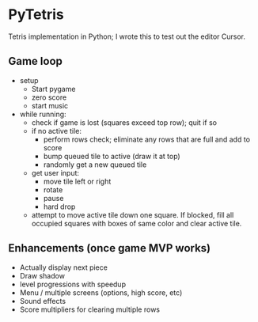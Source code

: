 # PyTetris
Tetris implementation in Python; I wrote this to test out the editor Cursor. 

## Game loop 
- setup
    - Start pygame
    - zero score
    - start music 
- while running:
    - check if game is lost (squares exceed top row); quit if so
    - if no active tile:
        - perform rows check; eliminate any rows that are full and add to score
        - bump queued tile to active (draw it at top)
        - randomly get a new queued tile 
    - get user input:
        - move tile left or right 
        - rotate
        - pause
        - hard drop 
    - attempt to move active tile down one square. If blocked, fill all occupied squares with
      boxes of same color and clear active tile. 

## Enhancements (once game MVP works)
- Actually display next piece 
- Draw shadow 
- level progressions with speedup
- Menu / multiple screens (options, high score, etc)
- Sound effects
- Score multipliers for clearing multiple rows 